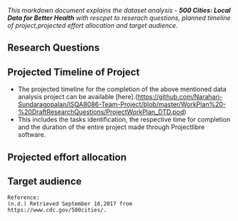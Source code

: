 _This markdown document explains the dataset analysis - **500 Cities: Local Data for Better Health** with rescpet to reserach questions, planned timeline of project,projected effort allocation and target audience._

## Research Questions










## Projected Timeline of Project
* The projected timeline for the completion of the above mentioned data analysis project can be available [here].(https://github.com/Narahari-Sundaragopalan/ISQA8086-Team-Project/blob/master/WorkPlan%20-%20DraftResearchQuestions/ProjectWorkPlan_DTD.pod)
* This includes the tasks identification, the respective time for completion and the duration of the entire project made through Projectlibre software.

## Projected effort allocation












## Target audience









    Reference:
    (n.d.) Retrieved September 16,2017 from https://www.cdc.gov/500cities/.
